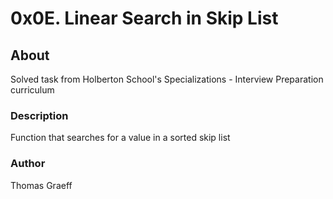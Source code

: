 # 0x0E. Linear Search in Skip List

## About
Solved task from Holberton School's Specializations - Interview Preparation curriculum

### Description
Function that searches for a value in a sorted skip list

### Author
Thomas Graeff
